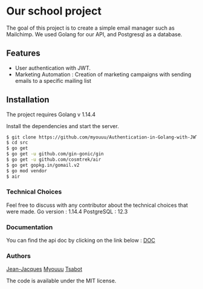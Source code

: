 # Our school project

The goal of this project is to create a simple email manager such as Mailchimp.
We used Golang for our API, and Postgresql as a database.

## Features

- User authentication with JWT.
- Marketing Automation : Creation of marketing campaigns with sending emails to a specific mailing list

## Installation

The project requires Golang v 1.14.4

Install the dependencies and start the server.

```sh
$ git clone https://github.com/myouuu/Authentication-in-Golang-with-JWT.git
$ cd src
$ go get
$ go get -u github.com/gin-gonic/gin
$ go get -u github.com/cosmtrek/air
$ go get gopkg.in/gomail.v2
$ go mod vendor
$ air
```

### Technical Choices

Feel free to discuss with any contributor about the technical choices that were made.
Go version : 1.14.4
PostgreSQL : 12.3

### Documentation

You can find the api doc by clicking on the link below :
[DOC](https://app.swaggerhub.com/apis/JWT_Golang/Mailing_in_Go/1.0.0)

### Authors

[Jean-Jacques](https://github.com/gensjaak) [Myouuu](https://github.com/myouuu) [Tsabot](https://github.com/Tsabot)

The code is available under the MIT license.
